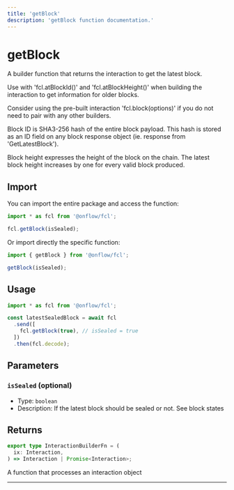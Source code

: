 ```yaml
---
title: 'getBlock'
description: 'getBlock function documentation.'
---
```


<!-- THIS DOCUMENT IS AUTO-GENERATED FROM [onflow/fcl/../sdk/src/build/cadence/build-get-block.ts](https://github.com/onflow/fcl-js/tree/master/packages/fcl/../sdk/src/build/cadence/build-get-block.ts). DO NOT EDIT MANUALLY -->

# getBlock

A builder function that returns the interaction to get the latest block.

Use with 'fcl.atBlockId()' and 'fcl.atBlockHeight()' when building the interaction to get information for older blocks.

Consider using the pre-built interaction 'fcl.block(options)' if you do not need to pair with any other builders.

Block ID is SHA3-256 hash of the entire block payload. This hash is stored as an ID field on any block response object (ie. response from 'GetLatestBlock').

Block height expresses the height of the block on the chain. The latest block height increases by one for every valid block produced.

## Import

You can import the entire package and access the function:

```typescript
import * as fcl from '@onflow/fcl';

fcl.getBlock(isSealed);
```

Or import directly the specific function:

```typescript
import { getBlock } from '@onflow/fcl';

getBlock(isSealed);
```

## Usage

```typescript
import * as fcl from '@onflow/fcl';

const latestSealedBlock = await fcl
  .send([
    fcl.getBlock(true), // isSealed = true
  ])
  .then(fcl.decode);
```

## Parameters

### `isSealed` (optional)

- Type: `boolean`
- Description: If the latest block should be sealed or not. See block states

## Returns

```typescript
export type InteractionBuilderFn = (
  ix: Interaction,
) => Interaction | Promise<Interaction>;
```

A function that processes an interaction object

---
